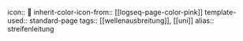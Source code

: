 icon:: 🦓
inherit-color-icon-from:: [[logseq-page-color-pink]] 
template-used:: standard-page
tags:: [[wellenausbreitung]], [[uni]]
alias:: streifenleitung

